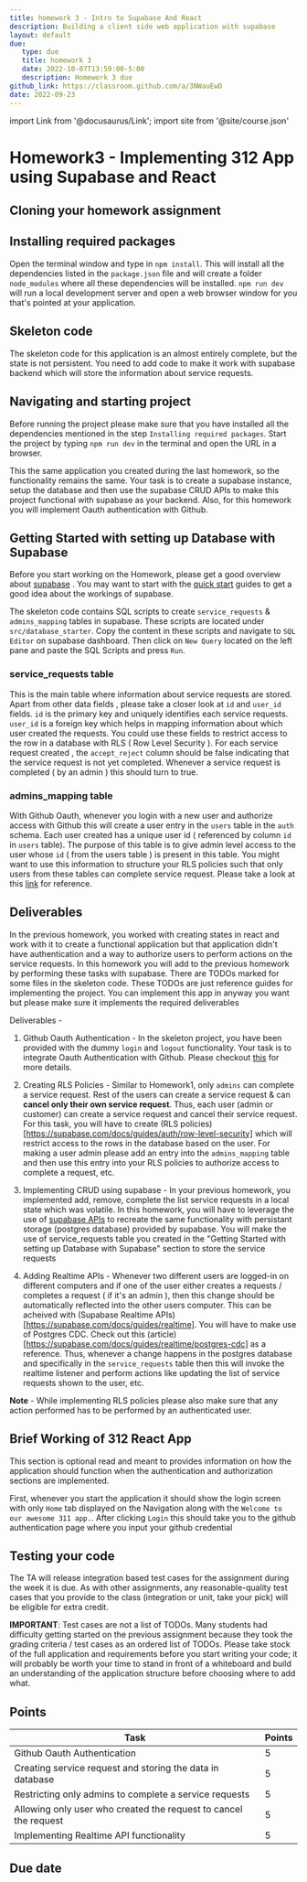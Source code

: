 ```yaml
---
title: homework 3 - Intro to Supabase And React
description: Building a client side web application with supabase
layout: default
due:
   type: due
   title: homework 3
   date: 2022-10-07T13:59:00-5:00
   description: Homework 3 due
github_link: https://classroom.github.com/a/3NWauEwD
date: 2022-09-23
---
```

import Link from '@docusaurus/Link';
import site from '@site/course.json'

# Homework3 - Implementing 312 App using Supabase and React


## Cloning your homework assignment



## Installing required packages

Open the terminal window and type in `npm install`. This will install all the dependencies listed in the `package.json` file and will create a folder `node_modules` where all these dependencies will be installed. `npm run dev` will run a local development server and open a web browser window for you that's pointed at your application.

## Skeleton code

The skeleton code for this application is an almost entirely complete, but the state is not persistent. You need to add code to make it work with supabase backend which will store the information about service requests.

## Navigating and starting project

Before running the project please make sure that you have installed all the dependencies mentioned in the step `Installing required packages`. Start the project by typing `npm run dev` in the terminal and open the URL in a browser. 

This the same application you created during the last homework, so the functionality remains the same. Your task is to create a supabase instance, setup the database and then use the supabase CRUD APIs to make this project functional with supabase as your backend. Also, for this homework you will implement Oauth authentication with Github. 

## Getting Started with setting up Database with Supabase

Before you start working on the Homework, please get a good overview about [supabase](https://supabase.com) . You may want to start with the [quick start](https://supabase.com/docs/guides/with-react) guides to get a good idea about the workings of supabase. 

The skeleton code contains SQL scripts to create `service_requests` & `admins_mapping` tables in supabase. These scripts are located under `src/database_starter`. Copy the content in these scripts and navigate to  `SQL Editor` on supabase dashboard. Then click on `New Query` located on the left pane and paste the SQL Scripts and press `Run`.

### service_requests table
This is the main table where information about service requests are stored. Apart from other data fields , please take a closer look at `id` and `user_id` fields. `id` is the primary key and uniquely identifies each service requests. `user_id` is a foreign key which helps in mapping information about which user created the requests. You could use these fields to restrict access to the row in a database with RLS ( Row Level Security ). For each service request created , the `accept_reject` column should be false indicating that the service request is not yet completed. Whenever a service request is completed ( by an admin ) this should turn to true. 

### admins_mapping table
With Github Oauth, whenever you login with a new user and authorize access with Github this will create a user entry in the `users` table in the `auth` schema. Each user created has a unique user id ( referenced by column `id` in `users` table). The purpose of this table is to give admin level access to the user whose `id` ( from the users table ) is present in this table. You might want to use this information to structure your RLS policies such that only users from these tables can complete service request. Please take a look at this [link](https://supabase.com/docs/guides/auth/row-level-security#policies-with-joins) for reference.   


## Deliverables

In the previous homework, you worked with creating states in react and work with it to create a functional application but that application didn't have authentication and a way to authorize users to perform actions on the service requests. In this homework you will add to the previous homework by performing these tasks with supabase. There are TODOs marked for some files in the skeleton code. These TODOs are just reference guides for implementing the project. You can implement this app in anyway you want but please make sure it implements the required deliverables  

Deliverables - 

1. Github Oauth Authentication - In the skeleton project, you have been provided with the dummy `login` and `logout` functionality. Your task is to integrate Oauth Authentication with Github. Please checkout [this](https://supabase.com/docs/guides/auth/auth-github) for more details.

2. Creating RLS Policies - Similar to Homework1, only `admins` can complete a service request. Rest of the users can create a service request & can **cancel only their own service request**. Thus, each user (admin or customer) can create a service request and cancel their service request. For this task, you will have to create (RLS policies)[https://supabase.com/docs/guides/auth/row-level-security] which will restrict access to the rows in the database based on the user. For making a user admin please add an entry into the `admins_mapping` table and then use this entry into your RLS policies to authorize access to complete a request, etc.

3. Implementing CRUD using supabase - In your previous homework, you implemented add, remove, complete the list service requests in a local state which was volatile. In this homework, you will have to leverage the use of [supabase APIs](https://supabase.com/docs/guides/api) to recreate the same functionality with persistant storage (postgres database) provided by supabase. You will make the use of service_requests table you created in the "Getting Started with setting up Database with Supabase" section to store the service requests

4. Adding Realtime APIs - Whenever two different users are logged-in on different computers and if one of the user either creates a requests / completes a request ( if it's an admin ), then this change should be automatically reflected into the other users computer. This can be acheived with (Supabase Realtime APIs)[https://supabase.com/docs/guides/realtime]. You will have to make use of Postgres CDC. Check out this (article)[https://supabase.com/docs/guides/realtime/postgres-cdc] as a reference. Thus, whenever a change happens in the postgres database and specifically in the `service_requests` table then this will invoke the realtime listener and perform actions like updating the list of service requests shown to the user, etc.  

**Note** - While implementing RLS policies please also make sure that any action performed has to be performed by an authenticated user. 

## Brief Working of 312 React App 

This section is optional read and meant to provides information on how the application should function when the authentication and authorization sections are implemented. 

First, whenever you start the application it should show the login screen with only `Home` tab displayed on the Navigation along with the `Welcome to our awesome 311 app.`. After clicking `Login` this should take you to the github authentication page where you input your github credential 

## Testing your code

The TA will release integration based test cases for the assignment during the week it is due. As with other assignments, any reasonable-quality test cases that you provide to the class (integration or unit, take your pick) will be eligible for extra credit.

**IMPORTANT**: Test cases are not a list of TODOs. Many students had difficulty getting started on the previous assignment because they took the grading criteria / test cases as an ordered list of TODOs. Please take stock of the full application and requirements before you start writing your code; it will probably be worth your time to stand in front of a whiteboard and build an understanding of the application structure before choosing where to add what.

## Points 


| Task | Points   |
| ---- | ----------------   |
| Github Oauth Authentication   | 5  |
| Creating service request and storing the data in database  | 5 |
| Restricting only admins to complete a service requests | 5 |
| Allowing only user who created the request to cancel the request | 5 |
| Implementing Realtime API functionality | 5 |

## Due date

